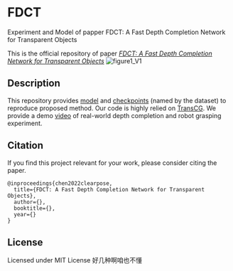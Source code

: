 # FDCT
Experiment and Model of papper FDCT: A Fast Depth Completion Network for Transparent Objects

This is the official repository of paper [*FDCT: A Fast Depth Completion Network for Transparent Objects*](https://arxiv.com) 
![figure1_V1](https://user-images.githubusercontent.com/58378560/196117836-5777b9e6-bce6-466d-984d-81b4c5ad0a23.png)

## Description
This repository provides [model](https://github.com/Nonmy/FDCT/blob/main/Model.py) and [checkpoints](https://drive.google.com/drive/folders/1ah__MwOieGXx2t7dOAc2LsDxfGVLAxXh?usp=sharing) (named by the dataset) to reproduce proposed method. Our code is highly relied on [TransCG](https://github.com/Galaxies99/TransCG). We provide a demo [video](https://youtu.be/xc93fHjjpq0) of real-world depth completion and robot grasping experiment.


## Citation

If you find this project relevant for your work, please consider citing the paper.

```
@inproceedings{chen2022clearpose,
  title={FDCT: A Fast Depth Completion Network for Transparent Objects},
  author={},
  booktitle={},
  year={}
}
```

## License

Licensed under MIT License 好几种啊咱也不懂

